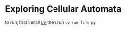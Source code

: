 # Exploring Cellular Automata

to run, first install [uv](https://github.com/astral-sh/uv)
then run 
`uv run life.py`
